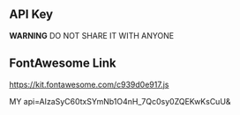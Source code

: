 ## API Key


**WARNING**
DO NOT SHARE IT WITH ANYONE

## FontAwesome Link

https://kit.fontawesome.com/c939d0e917.js

 MY api=AIzaSyC60txSYmNb1O4nH_7Qc0sy0ZQEKwKsCuU& 
